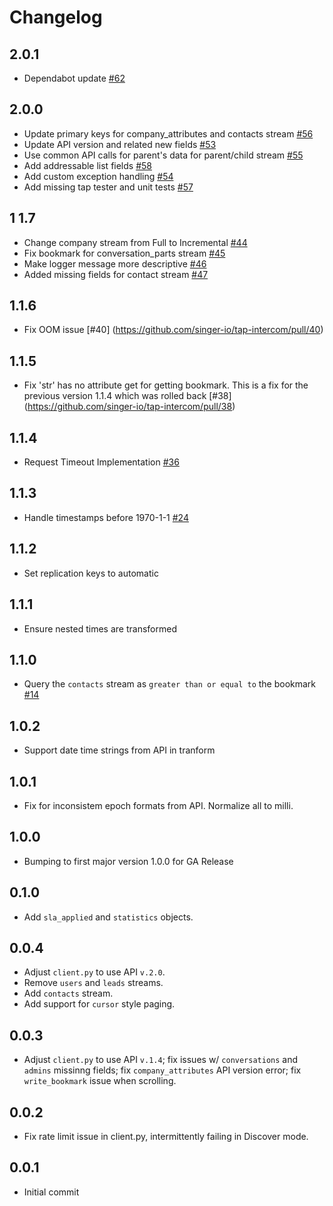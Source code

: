 # Changelog

## 2.0.1
  * Dependabot update [#62](https://github.com/singer-io/tap-intercom/pull/62)

## 2.0.0
 * Update primary keys for company_attributes and contacts stream [#56](https://github.com/singer-io/tap-intercom/pull/56)
 * Update API version and related new fields [#53](https://github.com/singer-io/tap-intercom/pull/53)
 * Use common API calls for parent's data for parent/child stream [#55](https://github.com/singer-io/tap-intercom/pull/55)
 * Add addressable list fields [#58](https://github.com/singer-io/tap-intercom/pull/58)
 * Add custom exception handling [#54](https://github.com/singer-io/tap-intercom/pull/54)
 * Add missing tap tester and unit tests [#57](https://github.com/singer-io/tap-intercom/pull/57)

## 1 1.7
 * Change company stream from Full to Incremental [#44](https://github.com/singer-io/tap-intercom/pull/44)
 * Fix bookmark for conversation_parts stream [#45](https://github.com/singer-io/tap-intercom/pull/45)
 * Make logger message more descriptive [#46](https://github.com/singer-io/tap-intercom/pull/46)
 * Added missing fields for contact stream [#47](https://github.com/singer-io/tap-intercom/pull/47)
## 1.1.6
 * Fix OOM issue [#40] (https://github.com/singer-io/tap-intercom/pull/40)

## 1.1.5
 * Fix 'str' has no attribute get for getting bookmark. This is a fix for the previous version 1.1.4 which was rolled back  [#38] (https://github.com/singer-io/tap-intercom/pull/38)

## 1.1.4
  * Request Timeout Implementation [#36](https://github.com/singer-io/tap-intercom/pull/36)

## 1.1.3
  * Handle timestamps before 1970-1-1 [#24](https://github.com/singer-io/tap-intercom/pull/24)

## 1.1.2
  * Set replication keys to automatic

## 1.1.1
  * Ensure nested times are transformed

## 1.1.0
  * Query the `contacts` stream as `greater than or equal to` the bookmark [#14](https://github.com/singer-io/tap-intercom/pull/14)

## 1.0.2
  * Support date time strings from API in tranform

## 1.0.1
  * Fix for inconsistem epoch formats from API. Normalize all to milli.

## 1.0.0
  * Bumping to first major version 1.0.0 for GA Release

## 0.1.0
  * Add `sla_applied` and `statistics` objects.

## 0.0.4
  * Adjust `client.py` to use API `v.2.0`.
  * Remove `users` and `leads` streams.
  * Add `contacts` stream.
  * Add support for `cursor` style paging.

## 0.0.3
  * Adjust `client.py` to use API `v.1.4`; fix issues w/ `conversations` and `admins` missinng fields; fix `company_attributes` API version error; fix `write_bookmark` issue when scrolling.

## 0.0.2
  * Fix rate limit issue in client.py, intermittently failing in Discover mode.

## 0.0.1
  * Initial commit